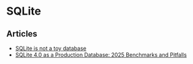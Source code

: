 # SQLite

## Articles
* [SQLite is not a toy database](https://antonz.org/sqlite-is-not-a-toy-database/)
* [SQLite 4.0 as a Production Database: 2025 Benchmarks and Pitfalls](https://markaicode.com/sqlite-4-production-database-benchmarks-pitfalls/)
